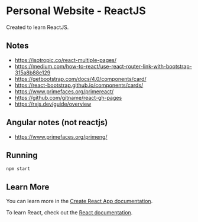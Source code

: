 # Personal Website - ReactJS

Created to learn ReactJS.

## Notes

- https://isotropic.co/react-multiple-pages/
- https://medium.com/how-to-react/use-react-router-link-with-bootstrap-315a8b88e129
- https://getbootstrap.com/docs/4.0/components/card/
- https://react-bootstrap.github.io/components/cards/
- https://www.primefaces.org/primereact/
- https://github.com/gitname/react-gh-pages
- https://rxjs.dev/guide/overview

## Angular notes (not reactjs)

- https://www.primefaces.org/primeng/

## Running

```
npm start
```

## Learn More

You can learn more in the [Create React App documentation](https://facebook.github.io/create-react-app/docs/getting-started).

To learn React, check out the [React documentation](https://reactjs.org/).
